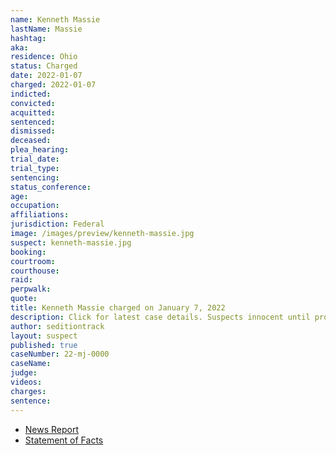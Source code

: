```yaml
---
name: Kenneth Massie
lastName: Massie
hashtag:
aka:
residence: Ohio
status: Charged
date: 2022-01-07
charged: 2022-01-07
indicted:
convicted:
acquitted:
sentenced:
dismissed:
deceased:
plea_hearing:
trial_date:
trial_type:
sentencing:
status_conference:
age:
occupation:
affiliations:
jurisdiction: Federal
image: /images/preview/kenneth-massie.jpg
suspect: kenneth-massie.jpg
booking:
courtroom:
courthouse:
raid:
perpwalk:
quote:
title: Kenneth Massie charged on January 7, 2022
description: Click for latest case details. Suspects innocent until proven guilty.
author: seditiontrack
layout: suspect
published: true
caseNumber: 22-mj-0000
caseName:
judge:
videos:
charges:
sentence:
---
```

- [News Report](https://www.daytondailynews.com/crime/man-arrested-in-dayton-facing-capitol-riot-charges/T5GHGW44QVGKDFTUOV4GRLSGLM/)
- [Statement of Facts](https://www.justice.gov/usao-dc/case-multi-defendant/file/1481626/download)
